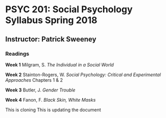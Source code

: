 # PSYC 201: Social Psychology Syllabus Spring 2018

## Instructor: Patrick Sweeney

### Readings

**Week 1**
Milgram, S. *The Individual in a Social World*

**Week 2**
Stainton-Rogers, W. *Social Psychology: Critical and Experimental Approaches* Chapters 1 & 2 

**Week 3** 
Butler, J. *Gender Trouble* 

**Week 4**
Fanon, F. *Black Skin, White Masks*


This is cloning
 This is updating the document
 
